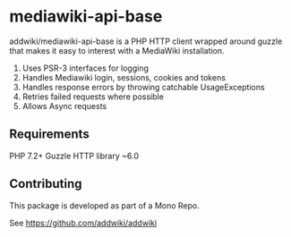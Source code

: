 # mediawiki-api-base

addwiki/mediawiki-api-base is a PHP HTTP client wrapped around guzzle that makes it easy to interest with a MediaWiki installation.

1. Uses PSR-3 interfaces for logging
2. Handles Mediawiki login, sessions, cookies and tokens
3. Handles response errors by throwing catchable UsageExceptions
4. Retries failed requests where possible
5. Allows Async requests

## Requirements

PHP 7.2+
Guzzle HTTP library ~6.0

## Contributing

This package is developed as part of a Mono Repo.

See https://github.com/addwiki/addwiki